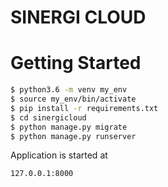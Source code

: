 # SINERGI CLOUD

# Getting Started

```sh
$ python3.6 -m venv my_env
$ source my_env/bin/activate
$ pip install -r requirements.txt
$ cd sinergicloud
$ python manage.py migrate
$ python manage.py runserver
```
Application is started at 
```sh
127.0.0.1:8000
```

